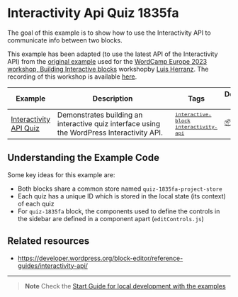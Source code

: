 # Interactivity Api Quiz 1835fa

The goal of this example is to show how to use the Interactivity API to communicate info between two blocks.

This example has been adapted (to use the latest API of the Interactivity API) from the [original example](https://github.com/luisherranz/wceu2023/tree/main) used for the [WordCamp Europe 2023 workshop, Building Interactive blocks](https://europe.wordcamp.org/2023/session/building-interactive-blocks-a-step-by-step-workshop/) workshopby [Luis Herranz](https://twitter.com/luisherranz). The recording of this workshop is available [here](https://www.youtube.com/watch?v=QS3IpSZ1sHY).

<!-- Please, do not remove these @TABLE EXAMPLES BEGIN and @TABLE EXAMPLES END comments or modify the table inside. This table is automatically generated from the data at _data/examples.json and _data/tags.json -->
<!-- @TABLE EXAMPLES BEGIN -->
| Example | <span style="display: inline-block; width:250px">Description</span> | Tags |Download .zip | Live Demo |
| -------------------------------------------------------------------------------------------------- | ------------------------------------------------------------------------------------------------------------------------ | --------------------------------------------------------------------------------------------------------------------------------------- | ------------------------------------------------------------------------------------------------------------------------------------------------------------------------------------------------------------------------------------------------------------- | ----------------------------------------------------------------------------------------------------------------------------------------------------------------------------------------------------------------------------------------------------------------------------------------------------------------- |
| [Interactivity API Quiz](https://github.com/juanma-wp/block-development-examples/tree/trunk/plugins/interactivity-api-quiz-1835fa) | Demonstrates building an interactive quiz interface using the WordPress Interactivity API. | <small><code><a href="https://juanma-wp.github.io/block-development-examples/?tags=interactive-block">interactive-block</a></code></small> <small><code><a href="https://juanma-wp.github.io/block-development-examples/?tags=interactivity-api">interactivity-api</a></code></small> | [📦](https://github.com/juanma-wp/block-development-examples/releases/download/latest/interactivity-api-quiz-1835fa.zip "Install the plugin on any WordPress site using this zip and activate it to see the example in action") | [![](https://raw.githubusercontent.com/juanma-wp/block-development-examples/trunk/_assets/icon-wp.svg)](https://playground.wordpress.net/?blueprint-url=https://raw.githubusercontent.com/juanma-wp/block-development-examples/trunk/plugins/interactivity-api-quiz-1835fa/_playground/blueprint.json "Click here to access a live demo of this example" ) |
<!-- @TABLE EXAMPLES END -->

## Understanding the Example Code

Some key ideas for this example are:

-   Both blocks share a common store named `quiz-1835fa-project-store`
-   Each quiz has a unique ID which is stored in the local state (its context) of each quiz
-   For `quiz-1835fa` block, the components used to define the controls in the sidebar are defined in a component apart (`editControls.js`)

## Related resources

-   https://developer.wordpress.org/block-editor/reference-guides/interactivity-api/

---

> **Note**
> Check the [Start Guide for local development with the examples](https://github.com/juanma-wp/block-development-examples/wiki/Examples#start-guide-for-local-development-with-the-examples)
